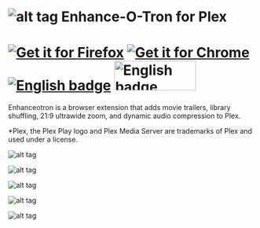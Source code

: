 # ![alt tag](https://raw.githubusercontent.com/conceptualspace/enhance-o-tron-for-plex/master/src/img/icon48.png) Enhance-O-Tron for Plex

<h1>
<a href='https://addons.mozilla.org/en-US/firefox/addon/enhance-o-tron-for-plex/'><img alt='Get it for Firefox' src='https://github.com/conceptualspace/enhance-o-tron-for-plex/raw/master/assets/ff-badge.png'/></a> <a href='https://chrome.google.com/webstore/detail/enhance-o-tron-for-plex/fhbelblobiabomlogejpabonapkencph'><img alt='Get it for Chrome' src='https://github.com/conceptualspace/enhance-o-tron-for-plex/raw/master/assets/chrome-badge.png'/></a> <a href='https://apps.apple.com/us/app/enhance-o-tron-for-plex/id1561538534'><img src='https://github.com/conceptualspace/enhance-o-tron-for-plex/raw/master/assets/badge-safari.png' alt='English badge'/></a> <a href='https://microsoftedge.microsoft.com/addons/detail/enhanceotron-for-plex/kaelancidggdancobihimpbocojckkoh'><img src='https://github.com/conceptualspace/enhance-o-tron-for-plex/raw/master/assets/microsoft-badge.png' alt='English badge' style='width: 166px; height: 60px;'/></a>
</h1>

Enhanceotron is a browser extension that adds movie trailers, library shuffling, 21:9 ultrawide zoom, and dynamic audio compression to Plex.

*Plex, the Plex Play logo and Plex Media Server are trademarks of Plex and used under a license.

![alt tag](https://raw.githubusercontent.com/conceptualspace/enhance-o-tron-for-plex/master/assets/plex-logo-flat-small.png)

![alt tag](https://raw.githubusercontent.com/conceptualspace/enhance-o-tron-for-plex/master/assets/apple/enhance-screenshot1.png)

![alt tag](https://raw.githubusercontent.com/conceptualspace/enhance-o-tron-for-plex/master/assets/apple/enhance-screenshot2.png)

![alt tag](https://raw.githubusercontent.com/conceptualspace/enhance-o-tron-for-plex/master/assets/apple/enhance-screenshot3.png)

![alt tag](https://raw.githubusercontent.com/conceptualspace/enhance-o-tron-for-plex/master/assets/apple/enhance-screenshot4.png)

